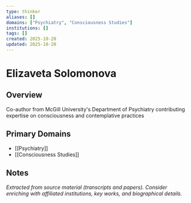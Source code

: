 ```yaml
---
type: thinker
aliases: []
domains: ["Psychiatry", "Consciousness Studies"]
institutions: []
tags: []
created: 2025-10-20
updated: 2025-10-20
---
```


# Elizaveta Solomonova

## Overview

Co-author from McGill University's Department of Psychiatry contributing expertise on consciousness and contemplative practices

## Primary Domains

- [[Psychiatry]]
- [[Consciousness Studies]]

## Notes

*Extracted from source material (transcripts and papers). Consider enriching with affiliated institutions, key works, and biographical details.*
